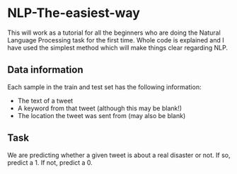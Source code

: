# NLP-The-easiest-way
This will work as a tutorial for all the beginners who are doing the Natural Language Processing task for the first time. Whole code is explained and I have used the simplest method which will make things clear regarding NLP.
## Data information
Each sample in the train and test set has the following information:
<ul>
  <li>The text of a tweet</li>

  <li>A keyword from that tweet (although this may be blank!)</li>

  <li>The location the tweet was sent from (may also be blank)</li> 
</ul>

## Task
We are predicting whether a given tweet is about a real disaster or not. If so, predict a 1. If not, predict a 0.
